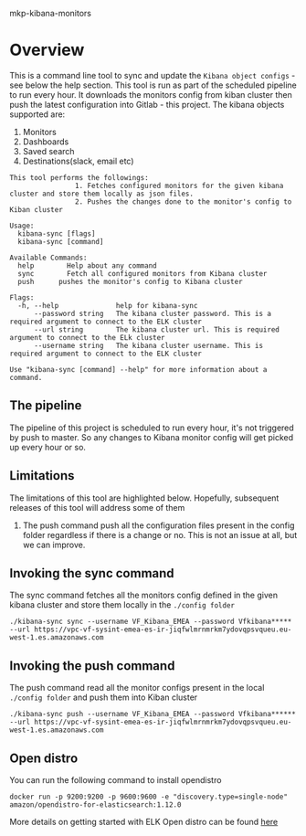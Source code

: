 mkp-kibana-monitors

# Overview
This is a command line tool to sync and update the `Kibana object configs` - see below the help section. This tool is run as part of the scheduled pipeline to run every hour. It downloads the monitors config from kiban cluster
then push the latest configuration into Gitlab - this project. The kibana objects supported are:
1. Monitors
2. Dashboards
3. Saved search
4. Destinations(slack, email etc)

```./kibana-sync -h
This tool performs the followings:
                1. Fetches configured monitors for the given kibana cluster and store them locally as json files.
                2. Pushes the changes done to the monitor's config to Kiban cluster

Usage:
  kibana-sync [flags]
  kibana-sync [command]

Available Commands:
  help        Help about any command
  sync        Fetch all configured monitors from Kibana cluster
  push      pushes the monitor's config to Kibana cluster

Flags:
  -h, --help              help for kibana-sync
      --password string   The kibana cluster password. This is a required argument to connect to the ELK cluster
      --url string        The kibana cluster url. This is required argument to connect to the ELk cluster
      --username string   The kibana cluster username. This is required argument to connect to the ELK cluster

Use "kibana-sync [command] --help" for more information about a command.
```

## The pipeline

The pipeline of this project is scheduled to run every hour, it's not triggered by push to master. So any changes to Kibana monitor config will get picked up every hour or so.


## Limitations

The limitations of this tool are highlighted below. Hopefully, subsequent releases of this tool will address some of them

1. The push command push all the configuration files present in the config folder regardless if there is a change or no. This is not an issue at all, but we can improve.

## Invoking the sync command
The sync command fetches all the monitors config defined in the given kibana cluster and store them locally in the `./config folder`

```
./kibana-sync sync --username VF_Kibana_EMEA --password Vfkibana***** --url https://vpc-vf-sysint-emea-es-ir-jiqfwlmrnmrkm7ydovqpsvqueu.eu-west-1.es.amazonaws.com
```

## Invoking the push command
The push command read all the monitor configs present in the local `./config folder` and push them into Kiban cluster

```
./kibana-sync push --username VF_Kibana_EMEA --password Vfkibana****** --url https://vpc-vf-sysint-emea-es-ir-jiqfwlmrnmrkm7ydovqpsvqueu.eu-west-1.es.amazonaws.com
```


## Open distro

You can run the following command to install opendistro

`docker run -p 9200:9200 -p 9600:9600 -e "discovery.type=single-node" amazon/opendistro-for-elasticsearch:1.12.0`

More details on getting started with ELK Open distro can be found [here](https://opendistro.github.io/for-elasticsearch-docs/#get-started)




